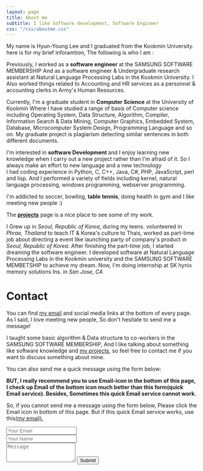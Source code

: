 ```yaml
---
layout: page
title: About me
subtitle: I like Software development, Software Engineer
css: "/css/aboutme.css"
---
```


<div id="aboutme-section">

<p class="about-text">
 My name is Hyun-Young Lee and I graduated from the Kookmin University. here is for my brief inforamtion, The following is who I am :
</p>

<p class="about-text">
<span class="fa fa-briefcase about-icon"></span>
  Previously, I worked as a <strong>software engineer</strong> at the SAMSUNG SOFTWARE MEMBERSHIP And
  as a software engineer & Undergraduate research assistant at Natural Language Processing Labs
  in the Kookmin University. I Also worked things related to Accounting and HR services as a personnel & accounting clerks in Army's Human Resources.
</p>

<p class="about-text">
<span class="fa fa-graduation-cap about-icon"></span>
  Currently, I'm a graduate student in <strong>Computer Science</strong> at the University of Kookmin
  Where I have studied a range of basis of Computer science including Operating System, Data Structure, Algorithm, 
  Compiler, Information Search & Data Mining, Computer Graphics, Embedded System, Database, Microcomputer System Design, 
  Programming Language and so on. My graduate project is plagiarism detecting similar sentences in both different 
  documents.
</p>

<p class="about-text">
<span class="fa fa-code about-icon"></span>
  I'm interested in <strong> software Development </strong> and I enjoy learning new knowledge when I carry out a new 
  project rather than I'm afraid of it. So I always make an effort to new language and a new technology <br/> I had coding 
  experience in Python, C, C++, Java, C#, PHP, JavaScript, perl and lisp. And I performed a variety of fields including  
  kernel, natural language processing, windows programming, webserver programming.
</p>

<p class="about-text">
<span class="fa fa-heart about-icon"></span>
  I'm addicted to soccer, bowling,<strong> table tennis</strong>, doing health in gym and I like meeting new people :) 
</p>

<p class="about-text">
<span class="fa fa-file-text-o about-icon"></span>
  The <strong><a href="./project">projects</a></strong> page is a nice place to see some of my work. 
</p>

<!------ after enroll resume 
  but you can also view my (somewhat outdated) <a href="./files/DeanAttaliResumeEU.pdf" target="_blank">resume</a>. 
</p>
-------->

<p class="about-text">
<span class="fa fa-globe about-icon"></span>
  I Grew up in <i>Seoul, Republic of Korea</i>, during my teens. volunteered in <i>Phrae, Thailand</i> to teach IT & 
  Korea's culture to Thais, worked as part-time job about directing a event like launching party of company's product in 
  <i>Seoul, Republic of Korea</i>. After finishing the part-time job, I started dreaming the software engineer. I 
  developed software at Natural Language Processing Labs in the Kookmin university and the SAMSUNG SOFTWARE MEMBETSHIP to 
  achieve my dream. Now, I'm doing internship at SK hynix memory solutions Ins. in <i>San Jose, CA</i>
</p>

</div>

<div id="contactme-section">

<h1 id="contact">Contact</h1>

<p>You can find <a href="mailto:le32146@gmail.com">my email</a> and social media links at the bottom of every page. As I said, I love meeting new people, So don't hesitate to send me a message!</p>
<p>I taught some basic algorithm & Data structure to co-workers in the SAMSUNG SOFTWARE MEMBERSHIP, And I like talking about something like software knowledge and <a href="./project">my projects</a><!--- 이
분 링크 첨가 하자--->, so feel free to contact me if you want to discuss something about mine.</p>


<form action="https://formspree.io/le32146@gmail.com" method="POST" class="form" id="contact-form">
  <p>You can also send me a quick message using the form below:</p>
  <p><strong>BUT, I really recommend you to use Email-icon in the bottom of this page, I check up Email of the bottom icon much better than this form(quick Email service). Besides, Sometimes this quick Email service cannot work.</strong></p> 
  <p>So, if you cannot send me a message using the form below, Please click the Email icon in bottom of this page. But if this quick Email service works, use this<a href="mailto:le32146@gmail.com">(my email).</a></p>
  <div class="row">
    <div class="col-xs-6">
      <input type="email" name="_replyto" class="form-control input-lg" placeholder="Your Email" title="Email">
    </div>
    <div class="col-xs-6">
      <input type="text" name="name" class="form-control input-lg" placeholder="Your Name" title="Name">
    </div>
  </div>
  <input type="hidden" name="_subject" value="New submission from hyunyoung2.github.io">
  <textarea type="text" name="content" class="form-control input-lg" placeholder="Message" title="Message" required="required" rows="3"></textarea>
  <input type="text" name="_gotcha" style="display:none">
  <input type="hidden" name="_next" value="./aboutme?message=Your message was sent successfully, thanks!" />
  <button type="submit" class="btn btn-lg btn-primary">Submit</button>
</form>

</div>

